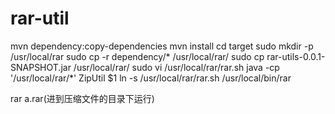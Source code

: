 # rar-util



mvn dependency:copy-dependencies
mvn install
cd target
sudo mkdir -p /usr/local/rar
sudo cp -r dependency/* /usr/local/rar/
sudo cp rar-utils-0.0.1-SNAPSHOT.jar /usr/local/rar/
sudo vi /usr/local/rar/rar.sh
java -cp '/usr/local/rar/*' ZipUtil $1
ln -s /usr/local/rar/rar.sh /usr/local/bin/rar

rar a.rar(进到压缩文件的目录下运行)